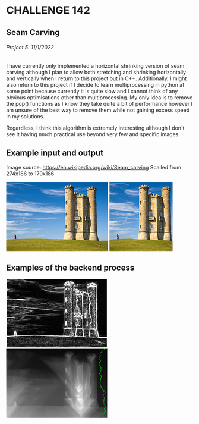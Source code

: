 # CHALLENGE 142
## Seam Carving
###### Project 5: 11/1/2022

I have currently only implemented a horizontal shrinking version of seam carving although I plan to allow both stretching and shrinking horizontally and vertically when I return to this project but in C++.
Additionally, I might also return to this project if I decide to learn multiprocessing in python at some point because currently it is quite slow and I cannot think of any obvious optimisations other than multiprocessing. My only idea is to remove the pop() functions as I know they take quite a bit of performance however I am unsure of the best way to remove them while not gaining excess speed in my solutions.

Regardless, I think this algorithm is extremely interesting although I don't see it having much practical use beyond very few and specific images.

## Example input and output
Image source: https://en.wikipedia.org/wiki/Seam_carving
Scalled from 274x186 to 170x186

![Reference image](/ChallengesFolder/142-SeamCarving/Python/ReferenceImage.png) ![Output image](/ChallengesFolder/142-SeamCarving/Python/OutputImage.png)

## Examples of the backend process
![Gradient stage](/ChallengesFolder/142-SeamCarving/Python/Output/A-2.png)
![Seam stage](/ChallengesFolder/142-SeamCarving/Python/Output/B-2.png)
